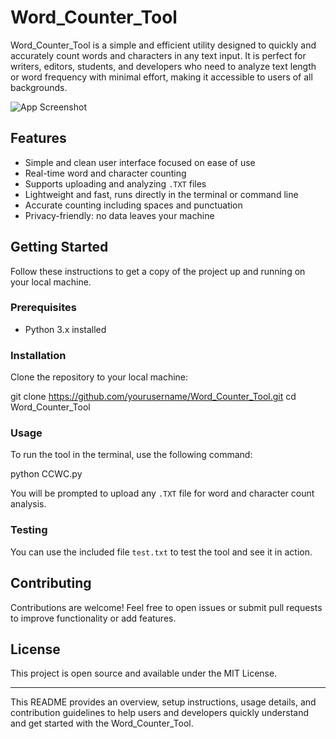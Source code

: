 # Word_Counter_Tool

Word_Counter_Tool is a simple and efficient utility designed to quickly and accurately count words and characters in any text input. It is perfect for writers, editors, students, and developers who need to analyze text length or word frequency with minimal effort, making it accessible to users of all backgrounds.

![App Screenshot](https://via.placeholder.com/468x300?text=App+Screenshot+Here)

## Features

- Simple and clean user interface focused on ease of use
- Real-time word and character counting
- Supports uploading and analyzing `.TXT` files
- Lightweight and fast, runs directly in the terminal or command line
- Accurate counting including spaces and punctuation
- Privacy-friendly: no data leaves your machine

## Getting Started

Follow these instructions to get a copy of the project up and running on your local machine.

### Prerequisites

- Python 3.x installed

### Installation

Clone the repository to your local machine:

git clone https://github.com/yourusername/Word_Counter_Tool.git
cd Word_Counter_Tool

### Usage

To run the tool in the terminal, use the following command:

python CCWC.py


You will be prompted to upload any `.TXT` file for word and character count analysis.

### Testing

You can use the included file `test.txt` to test the tool and see it in action.

## Contributing

Contributions are welcome! Feel free to open issues or submit pull requests to improve functionality or add features.

## License

This project is open source and available under the MIT License.

---

This README provides an overview, setup instructions, usage details, and contribution guidelines to help users and developers quickly understand and get started with the Word_Counter_Tool.

